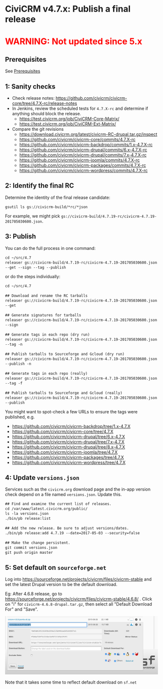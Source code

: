 # CiviCRM v4.7.x: Publish a final release

#  <span style="color:red">__WARNING__: Not updated since 5.x</span>


## Prerequisites

See [Prerequisites](any-prereq.md)

## 1: Sanity checks

* Check release notes: https://github.com/civicrm/civicrm-core/tree/4.7.X-rc/release-notes
* In Jenkins, review the scheduled tests for `4.7.X-rc` and determine if anything should block the release.
    * https://test.civicrm.org/job/CiviCRM-Core-Matrix/
    * https://test.civicrm.org/job/CiviCRM-Ext-Matrix/
* Compare the git revisions
    * https://download.civicrm.org/latest/civicrm-RC-drupal.tar.gz/inspect
    * https://github.com/civicrm/civicrm-core/commits/4.7.X-rc
    * https://github.com/civicrm/civicrm-backdrop/commits/1.x-4.7.X-rc
    * https://github.com/civicrm/civicrm-drupal/commits/6.x-4.7.X-rc
    * https://github.com/civicrm/civicrm-drupal/commits/7.x-4.7.X-rc
    * https://github.com/civicrm/civicrm-joomla/commits/4.7.X-rc
    * https://github.com/civicrm/civicrm-packages/commits/4.7.X-rc
    * https://github.com/civicrm/civicrm-wordpress/commits/4.7.X-rc

## 2: Identify the final RC

Determine the identity of the final release candidate:

```
gsutil ls gs://civicrm-build/*rc/*json
```

For example, we might pick `gs://civicrm-build/4.7.19-rc/civicrm-4.7.19-201705030600.json`.

## 3: Publish

You can do the full process in one command:

```
cd ~/src/4.7
releaser gs://civicrm-build/4.7.19-rc/civicrm-4.7.19-201705030600.json --get --sign --tag --publish
```

or do the steps individually:

```
cd ~/src/4.7

## Download and rename the RC tarballs
releaser gs://civicrm-build/4.7.19-rc/civicrm-4.7.19-201705030600.json --get

## Generate signatures for tarballs
releaser gs://civicrm-build/4.7.19-rc/civicrm-4.7.19-201705030600.json --sign

## Generate tags in each repo (dry run)
releaser gs://civicrm-build/4.7.19-rc/civicrm-4.7.19-201705030600.json --tag -n

## Publish tarballs to Sourceforge and Gcloud (dry run)
releaser gs://civicrm-build/4.7.19-rc/civicrm-4.7.19-201705030600.json --publish -n

## Generate tags in each repo (really)
releaser gs://civicrm-build/4.7.19-rc/civicrm-4.7.19-201705030600.json --tag -f

## Publish tarballs to Sourceforge and Gcloud (really)
releaser gs://civicrm-build/4.7.19-rc/civicrm-4.7.19-201705030600.json --publish
```

You might want to spot-check a few URLs to ensure the tags were published, e.g.

* https://github.com/civicrm/civicrm-backdrop/tree/1.x-4.7.X
* https://github.com/civicrm/civicrm-core/tree/4.7.X
* https://github.com/civicrm/civicrm-drupal/tree/6.x-4.7.X
* https://github.com/civicrm/civicrm-drupal/tree/7.x-4.7.X
* https://github.com/civicrm/civicrm-drupal/tree/8.x-4.7.X
* https://github.com/civicrm/civicrm-joomla/tree/4.7.X
* https://github.com/civicrm/civicrm-packages/tree/4.7.X
* https://github.com/civicrm/civicrm-wordpress/tree/4.7.X

## 4: Update `versions.json`

Services such as the `civicrm.org` download page and the in-app version
check depend on a file named `versions.json`. Update this.

```
## Find and examine the current list of releases.
cd /var/www/latest.civicrm.org/public/
ls -la versions.json
./bin/pb release:list

## Add the new release. Be sure to adjust versions/dates.
./bin/pb release:add 4.7.19 --date=2017-05-03 --security=false

## Make the change persistent.
git commit versions.json
git push origin master
```

## 5: Set default on `sourceforge.net`

Log into https://sourceforge.net/projects/civicrm/files/civicrm-stable and set the latest Drupal version to be the default download.

Eg: After 4.6.8 release, go to https://sourceforge.net/projects/civicrm/files/civicrm-stable/4.6.8/  . Click on "i" for `civicrm-4.6.8-drupal.tar.gz`, then select all "Default Download For" and "Save".

![Marking a default release in SourceForge](/doc/images/SourceforgeDefaultDownload.png)

Note that it takes some time to reflect default download on `sf.net`
